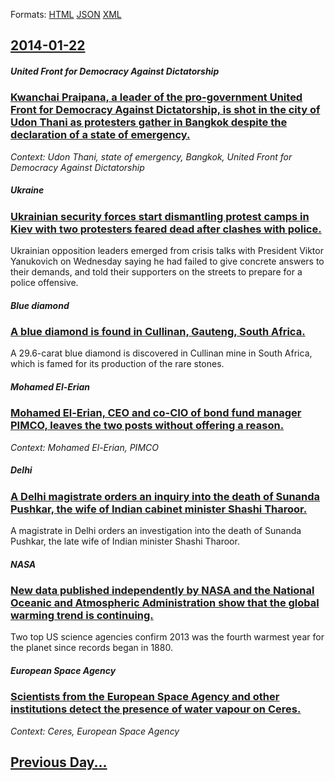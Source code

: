 
Formats: [HTML](2014/01/22/index.html)  [JSON](2014/01/22/index.json)  [XML](2014/01/22/index.xml)  

## [2014-01-22](/news/2014/01/22/index.md)

##### United Front for Democracy Against Dictatorship
### [Kwanchai Praipana, a leader of the pro-government United Front for Democracy Against Dictatorship, is shot in the city of Udon Thani as protesters gather in Bangkok despite the declaration of a state of emergency. ](/news/2014/01/22/kwanchai-praipana-a-leader-of-the-pro-government-united-front-for-democracy-against-dictatorship-is-shot-in-the-city-of-udon-thani-as-prot.md)
_Context: Udon Thani, state of emergency, Bangkok, United Front for Democracy Against Dictatorship_

##### Ukraine
### [Ukrainian security forces start dismantling protest camps in Kiev with two protesters feared dead after clashes with police. ](/news/2014/01/22/ukrainian-security-forces-start-dismantling-protest-camps-in-kiev-with-two-protesters-feared-dead-after-clashes-with-police.md)
Ukrainian opposition leaders emerged from crisis talks with President Viktor Yanukovich on Wednesday saying he had failed to give concrete answers to their demands, and told their supporters on the streets to prepare for a police offensive.

##### Blue diamond
### [A blue diamond is found in Cullinan, Gauteng, South Africa. ](/news/2014/01/22/a-blue-diamond-is-found-in-cullinan-gauteng-south-africa.md)
A 29.6-carat blue diamond is discovered in Cullinan mine in South Africa, which is famed for its production of the rare stones.

##### Mohamed El-Erian
### [Mohamed El-Erian, CEO and co-CIO of bond fund manager PIMCO, leaves the two posts without offering a reason. ](/news/2014/01/22/mohamed-el-erian-ceo-and-co-cio-of-bond-fund-manager-pimco-leaves-the-two-posts-without-offering-a-reason.md)
_Context: Mohamed El-Erian, PIMCO_

##### Delhi
### [A Delhi magistrate orders an inquiry into the death of Sunanda Pushkar, the wife of Indian cabinet minister Shashi Tharoor. ](/news/2014/01/22/a-delhi-magistrate-orders-an-inquiry-into-the-death-of-sunanda-pushkar-the-wife-of-indian-cabinet-minister-shashi-tharoor.md)
A magistrate in Delhi orders an investigation into the death of Sunanda Pushkar, the late wife of Indian minister Shashi Tharoor.

##### NASA
### [New data published independently by NASA and the National Oceanic and Atmospheric Administration show that the global warming trend is continuing. ](/news/2014/01/22/new-data-published-independently-by-nasa-and-the-national-oceanic-and-atmospheric-administration-show-that-the-global-warming-trend-is-conti.md)
Two top US science agencies confirm 2013 was the fourth warmest year for the planet since records began in 1880.

##### European Space Agency
### [Scientists from the European Space Agency and other institutions detect the presence of water vapour on Ceres. ](/news/2014/01/22/scientists-from-the-european-space-agency-and-other-institutions-detect-the-presence-of-water-vapour-on-ceres.md)
_Context: Ceres, European Space Agency_

## [Previous Day...](/news/2014/01/21/index.md)


